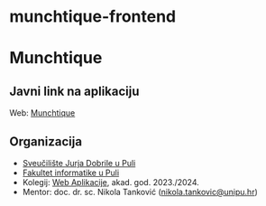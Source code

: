 # munchtique-frontend
# Munchtique


## Javni link na aplikaciju
Web: [Munchtique]()

## Organizacija
* [Sveučilište Jurja Dobrile u Puli](https://www.unipu.hr/)
* [Fakultet informatike u Puli](https://fipu.unipu.hr/)
* Kolegij: [Web Aplikacije](https://www.notion.so/fiputreca/Programsko-in-enjerstvo-e353945331df468e8382cdad1e91c4b8), akad. god. 2023./2024.
* Mentor: doc. dr. sc. Nikola Tanković (nikola.tankovic@unipu.hr)

